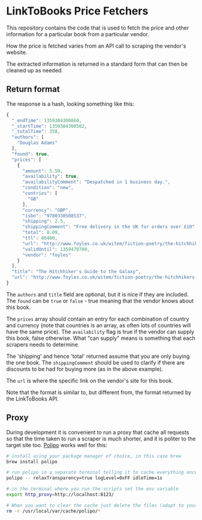 # LinkToBooks Price Fetchers

This repository contains the code that is used to fetch the price and other
information for a particular book from a particular vendor.

How the price is fetched varies from an API call to scraping the vendor's
website.

The extracted information is returned in a standard form that can then be
cleaned up as needed.

## Return format

The response is a hash, looking something like this:

```javascript
{
  "_endTime": 1359384300860,
  "_startTime": 1359384300502,
  "_totalTime": 358,
  "authors": [
    "Douglas Adams"
  ],
  "found": true,
  "prices": [
    {
      "amount": 5.59,
      "availability": true,
      "availabilityComment": "Despatched in 1 business day.",
      "condition": "new",
      "contries": [
        "GB"
      ],
      "currency": "GBP",
      "isbn": "9780330508537",
      "shipping": 2.5,
      "shippingComment": "Free delivery in the UK for orders over £10",
      "total": 8.09,
      "ttl": 86400,
      "url": "http://www.foyles.co.uk/witem/fiction-poetry/the-hitchhikers-guide-to-the-galaxy,douglas-adams-9780330508537",
      "validUntil": 1359470700,
      "vendor": "foyles"
    }
  ],
  "title": "The Hitchhiker's Guide to the Galaxy",
  "url": "http://www.foyles.co.uk/witem/fiction-poetry/the-hitchhikers-guide-to-the-galaxy,douglas-adams-9780330508537"
}
```

The `authors` and `title` field are optional, but it is nice if they are
included. The `found` can be `true` or `false` - true meaning that the vendor
knows about this book.

The `prices` array should contain an entry for each combination of country and
currency (note that countries is an array, as often lots of countries will have
the same price). The `availability` flag is true if the vendor can supply this
book, false otherwise. What "can supply" means is something that each scrapers
needs to determine.

The 'shipping' and hence 'total' returned assume that you are only buying the
one book. The `shippingComment` should be used to clarify if there are discounts
to be had for buying more (as in the above example).

The `url` is where the specific link on the vendor's site for this book.

Note that the format is similar to, but different from, the format returned by
the LinkToBooks API.

## Proxy

During development it is convenient to run a proxy that cache all requests so
that the time taken to run a scraper is much shorter, and it is politer to the
target site too.
[Polipo](http://www.pps.univ-paris-diderot.fr/~jch/software/polipo/) works well
for this:

``` bash
# install using your package manager of choice, in this case brew
brew install polipo

# run polipo in a separate terminal telling it to cache everything once fetched
polipo -- relaxTransparency=true logLevel=0xFF idleTime=1s

# in the terminal where you run the scripts set the env variable
export http_proxy=http://localhost:8123/

# When you want to clear the cache just delete the files (adapt to your system)
rm -r /usr/local/var/cache/polipo/*

```